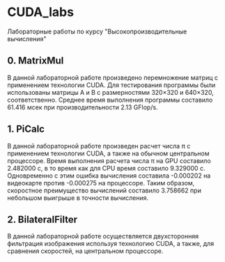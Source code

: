 # CUDA_labs
Лабораторные работы по курсу "Высокопроизводительные вычисления"

##    0. MatrixMul
В данной лабораторной работе произведено перемножение матриц с применением технологии CUDA.
Для тестирования программы были использованы матрицы A и B с размерностями 320×320 и 640×320, соответственно. Среднее время выполнения программы составило 61.416 мсек при производительности 2.13 GFlop/s. 

##    1. PiCalc
В данной лабораторной работе произведен расчет числа π с применением технологии CUDA, а также на обычном центральном процессоре.
Время выполнения расчета числа π на GPU составило 2.482000 с, в то время как для CPU время составило 9.329000 с. Одновременно с этим ошибка вычисления составила -0.000202 на видеокарте против -0.000275 на процессоре. Таким образом, скоростное преимущество вычислений составило 3.758662 при небольшом выигрыше в точности вычисления. 

##    2. BilateralFilter
В данной лабораторной работе осуществляется двухсторонняя фильтрация изображения используя технологию CUDA, а также, для сравнения скоростей, на центральном процессоре.
